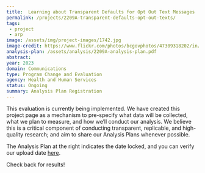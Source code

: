 ```yaml
---
title:  Learning about Transparent Defaults for Opt Out Text Messages
permalink: /projects/2209A-transparent-defaults-opt-out-texts/
tags: 
 - project
 - arp
image: /assets/img/project-images/1742.jpg  
image-credit: https://www.flickr.com/photos/bcgovphotos/47309318202/in/photostream/
analysis-plan: /assets/analysis/2209A-analysis-plan.pdf
abstract: 
year: 2023  
domain: Communications
type: Program Change and Evaluation
agency: Health and Human Services
status: Ongoing
summary: Analysis Plan Registration
---
```

This evaluation is currently being implemented. We have created this project page as a mechanism to pre-specify what data will be collected, what we plan to measure, and how we’ll conduct our analysis. We believe this is a critical component of conducting transparent, replicable, and high-quality research; and aim to share our Analysis Plans whenever possible.

The Analysis Plan at the right indicates the date locked, and you can verify our upload date <a href="https://github.com/gsa-oes/office-of-evaluation-sciences/commits/master/assets/analysis/2209A-analysis-plan.pdf">here</a>. 

Check back for results!
